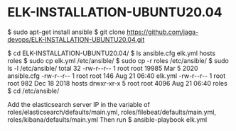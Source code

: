 # ELK-INSTALLATION-UBUNTU20.04

$ sudo apt-get install ansible
$ git clone https://github.com/jaga-devops/ELK-INSTALLATION-UBUNTU20.04.git


$ cd ELK-INSTALLATION-UBUNTU20.04/
$ ls
ansible.cfg  elk.yml  hosts  roles
$ sudo cp elk.yml /etc/ansible/
$ sudo cp -r roles /etc/ansible/
$ sudo ls -l /etc/ansible/
total 32
-rw-r--r-- 1 root root 19985 Mar  5  2020 ansible.cfg
-rw-r--r-- 1 root root   146 Aug 21 06:40 elk.yml
-rw-r--r-- 1 root root   982 Dec 18  2018 hosts
drwxr-xr-x 5 root root  4096 Aug 21 06:40 roles
$ cd /etc/ansible/

Add the elasticsearch server IP in the variable of roles/elasticsearch/defaults/main.yml, roles/filebeat/defaults/main.yml, roles/kibana/defaults/main.yml
Then run
$ ansible-playbook elk.yml

